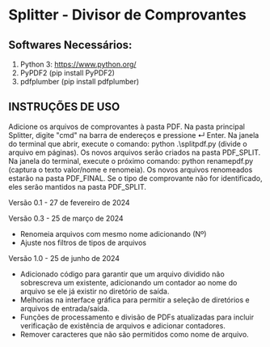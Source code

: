 # Splitter - Divisor de Comprovantes

## Softwares Necessários:

1. Python 3: https://www.python.org/
2. PyPDF2 (pip install PyPDF2)
3. pdfplumber (pip install pdfplumber)

## INSTRUÇÕES DE USO

Adicione os arquivos de comprovantes à pasta PDF.
Na pasta principal Splitter, digite "cmd" na barra de endereços e pressione ↵ Enter.
Na janela do terminal que abrir, execute o comando: python .\splitpdf.py (divide o arquivo em páginas).
Os novos arquivos serão criados na pasta PDF_SPLIT.
Na janela do terminal, execute o próximo comando: python renamepdf.py (captura o texto valor/nome e renomeia).
Os novos arquivos renomeados estarão na pasta PDF_FINAL.
Se o tipo de comprovante não for identificado, eles serão mantidos na pasta PDF_SPLIT.

Versão 0.1 - 27 de fevereiro de 2024

Versão 0.3 - 25 de março de 2024

* Renomeia arquivos com mesmo nome adicionando (Nº)
* Ajuste nos filtros de tipos de arquivos

Versão 1.0 - 25 de junho de 2024

* Adicionado código para garantir que um arquivo dividido não sobrescreva um existente, adicionando um contador ao nome do arquivo se ele já existir no diretório de saída.
* Melhorias na interface gráfica para permitir a seleção de diretórios e arquivos de entrada/saída.
* Funções de processamento e divisão de PDFs atualizadas para incluir verificação de existência de arquivos e adicionar contadores.
* Remover caracteres que não são permitidos como nome de arquivo. 